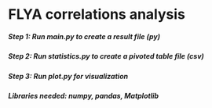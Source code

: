 # FLYA correlations analysis
##### Step 1: Run main.py to create a result file (py)
##### Step 2: Run statistics.py to create a pivoted table file (csv)
##### Step 3: Run plot.py for visualization 
##### Libraries needed: numpy, pandas, Matplotlib
